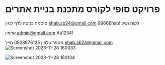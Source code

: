 # פרויקט סופי לקורס מתכנת בניית אתרים

סיסמה כניסה לדף לוגין ehab.ab24@gmail.com    9966Ehab!  לקוח רגיל 

אדמין admin@gmail.com Aa1234!      

מספר טלפון 0528876125 מייל ehab.ab24@gmail.com
![Screenshot 2023-11-28 160033](https://github.com/ehababuresh/full-stack-finish/assets/110368166/a3744dcd-e4a9-40e6-bbec-b93245ae1af0)


![Screenshot 2023-11-28 160134](https://github.com/ehababuresh/full-stack-finish/assets/110368166/3ad2ff19-759d-449d-80fb-47b4440f5fdf)
